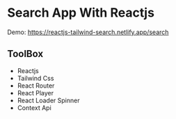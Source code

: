 # Search App With Reactjs

Demo: https://reactjs-tailwind-search.netlify.app/search

## ToolBox

- Reactjs
- Tailwind Css
- React Router
- React Player
- React Loader Spinner
- Context Api

